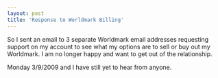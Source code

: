 ```yaml
---
layout: post
title: 'Response to Worldmark Billing'
---
```

So I sent an email to 3 separate Worldmark email addresses requesting support on my account to see what my options are to sell or buy out my Worldmark. I am no longer happy and want to get out of the relationship.<p></p>
Monday 3/9/2009 and I have still yet to hear from anyone.